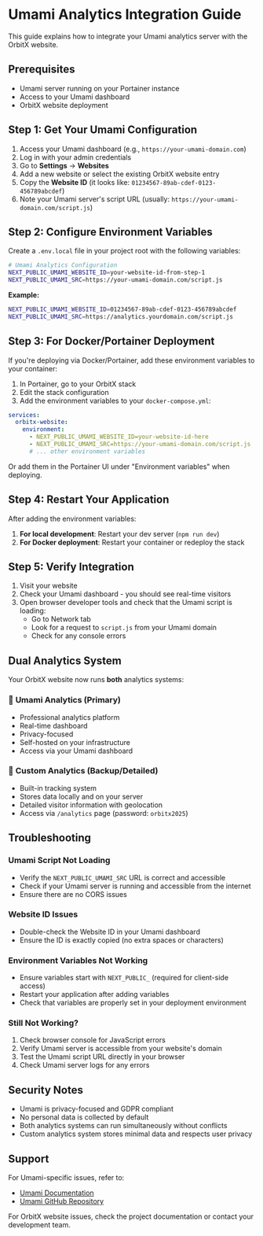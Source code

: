 # Umami Analytics Integration Guide

This guide explains how to integrate your Umami analytics server with the OrbitX website.

## Prerequisites

- Umami server running on your Portainer instance
- Access to your Umami dashboard
- OrbitX website deployment

## Step 1: Get Your Umami Configuration

1. Access your Umami dashboard (e.g., `https://your-umami-domain.com`)
2. Log in with your admin credentials
3. Go to **Settings** → **Websites**
4. Add a new website or select the existing OrbitX website entry
5. Copy the **Website ID** (it looks like: `01234567-89ab-cdef-0123-456789abcdef`)
6. Note your Umami server's script URL (usually: `https://your-umami-domain.com/script.js`)

## Step 2: Configure Environment Variables

Create a `.env.local` file in your project root with the following variables:

```bash
# Umami Analytics Configuration
NEXT_PUBLIC_UMAMI_WEBSITE_ID=your-website-id-from-step-1
NEXT_PUBLIC_UMAMI_SRC=https://your-umami-domain.com/script.js
```

**Example:**
```bash
NEXT_PUBLIC_UMAMI_WEBSITE_ID=01234567-89ab-cdef-0123-456789abcdef
NEXT_PUBLIC_UMAMI_SRC=https://analytics.yourdomain.com/script.js
```

## Step 3: For Docker/Portainer Deployment

If you're deploying via Docker/Portainer, add these environment variables to your container:

1. In Portainer, go to your OrbitX stack
2. Edit the stack configuration
3. Add the environment variables to your `docker-compose.yml`:

```yaml
services:
  orbitx-website:
    environment:
      - NEXT_PUBLIC_UMAMI_WEBSITE_ID=your-website-id-here
      - NEXT_PUBLIC_UMAMI_SRC=https://your-umami-domain.com/script.js
      # ... other environment variables
```

Or add them in the Portainer UI under "Environment variables" when deploying.

## Step 4: Restart Your Application

After adding the environment variables:

1. **For local development**: Restart your dev server (`npm run dev`)
2. **For Docker deployment**: Restart your container or redeploy the stack

## Step 5: Verify Integration

1. Visit your website
2. Check your Umami dashboard - you should see real-time visitors
3. Open browser developer tools and check that the Umami script is loading:
   - Go to Network tab
   - Look for a request to `script.js` from your Umami domain
   - Check for any console errors

## Dual Analytics System

Your OrbitX website now runs **both** analytics systems:

### 🔹 **Umami Analytics** (Primary)
- Professional analytics platform
- Real-time dashboard
- Privacy-focused
- Self-hosted on your infrastructure
- Access via your Umami dashboard

### 🔹 **Custom Analytics** (Backup/Detailed)
- Built-in tracking system
- Stores data locally and on your server
- Detailed visitor information with geolocation
- Access via `/analytics` page (password: `orbitx2025`)

## Troubleshooting

### Umami Script Not Loading
- Verify the `NEXT_PUBLIC_UMAMI_SRC` URL is correct and accessible
- Check if your Umami server is running and accessible from the internet
- Ensure there are no CORS issues

### Website ID Issues
- Double-check the Website ID in your Umami dashboard
- Ensure the ID is exactly copied (no extra spaces or characters)

### Environment Variables Not Working
- Ensure variables start with `NEXT_PUBLIC_` (required for client-side access)
- Restart your application after adding variables
- Check that variables are properly set in your deployment environment

### Still Not Working?
1. Check browser console for JavaScript errors
2. Verify Umami server is accessible from your website's domain
3. Test the Umami script URL directly in your browser
4. Check Umami server logs for any errors

## Security Notes

- Umami is privacy-focused and GDPR compliant
- No personal data is collected by default
- Both analytics systems can run simultaneously without conflicts
- Custom analytics system stores minimal data and respects user privacy

## Support

For Umami-specific issues, refer to:
- [Umami Documentation](https://umami.is/docs)
- [Umami GitHub Repository](https://github.com/umami-software/umami)

For OrbitX website issues, check the project documentation or contact your development team.